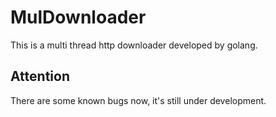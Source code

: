 # MulDownloader
This is a multi thread http downloader developed by golang.

## Attention
There are some known bugs now, it's still under development.